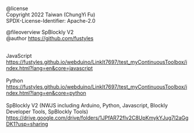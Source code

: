 @license<br>
Copyright 2022 Taiwan (ChungYi Fu)<br>
SPDX-License-Identifier: Apache-2.0<br>

@fileoverview SpBlockly V2<br>
@author https://github.com/fustyles<br><br>


JavaScript<br>
https://fustyles.github.io/webduino/LinkIt7697/test_myContinuousToolbox/index.html?lang=en&core=javascript<br><br>
Python<br>
https://fustyles.github.io/webduino/LinkIt7697/test_myContinuousToolbox/index.html?lang=en&core=python<br><br>
SpBlockly V2 (NWJS including Arduino, Python, Javascript, Blockly Developer Tools, SpBlockly Tools)<br>
https://drive.google.com/drive/folders/1JPfAR72fIv2C8UpKmykYJug7l2aGgDK1?usp=sharing<br><br>
